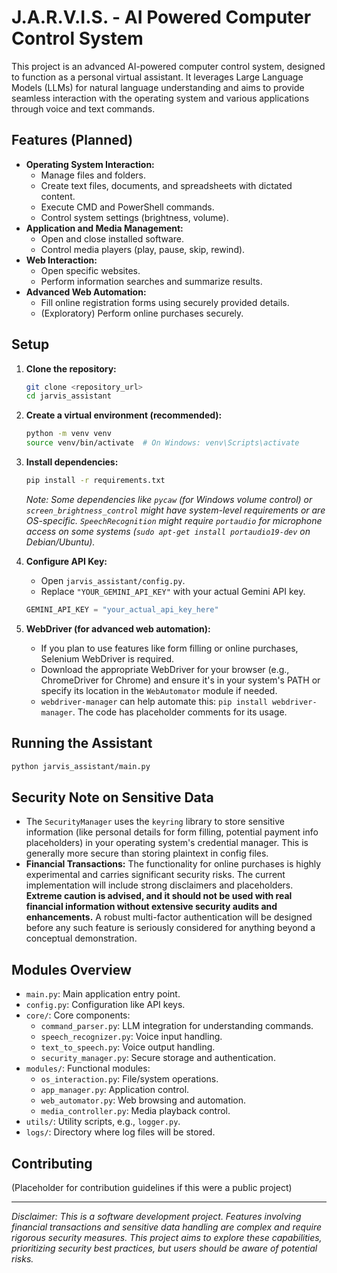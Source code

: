 # J.A.R.V.I.S. - AI Powered Computer Control System

This project is an advanced AI-powered computer control system, designed to function as a personal virtual assistant. It leverages Large Language Models (LLMs) for natural language understanding and aims to provide seamless interaction with the operating system and various applications through voice and text commands.

## Features (Planned)

*   **Operating System Interaction:**
    *   Manage files and folders.
    *   Create text files, documents, and spreadsheets with dictated content.
    *   Execute CMD and PowerShell commands.
    *   Control system settings (brightness, volume).
*   **Application and Media Management:**
    *   Open and close installed software.
    *   Control media players (play, pause, skip, rewind).
*   **Web Interaction:**
    *   Open specific websites.
    *   Perform information searches and summarize results.
*   **Advanced Web Automation:**
    *   Fill online registration forms using securely provided details.
    *   (Exploratory) Perform online purchases securely.

## Setup

1.  **Clone the repository:**
    ```bash
    git clone <repository_url>
    cd jarvis_assistant
    ```

2.  **Create a virtual environment (recommended):**
    ```bash
    python -m venv venv
    source venv/bin/activate  # On Windows: venv\Scripts\activate
    ```

3.  **Install dependencies:**
    ```bash
    pip install -r requirements.txt
    ```
    *Note: Some dependencies like `pycaw` (for Windows volume control) or `screen_brightness_control` might have system-level requirements or are OS-specific. `SpeechRecognition` might require `portaudio` for microphone access on some systems (`sudo apt-get install portaudio19-dev` on Debian/Ubuntu).*

4.  **Configure API Key:**
    *   Open `jarvis_assistant/config.py`.
    *   Replace `"YOUR_GEMINI_API_KEY"` with your actual Gemini API key.
    ```python
    GEMINI_API_KEY = "your_actual_api_key_here"
    ```

5.  **WebDriver (for advanced web automation):**
    *   If you plan to use features like form filling or online purchases, Selenium WebDriver is required.
    *   Download the appropriate WebDriver for your browser (e.g., ChromeDriver for Chrome) and ensure it's in your system's PATH or specify its location in the `WebAutomator` module if needed.
    *   `webdriver-manager` can help automate this: `pip install webdriver-manager`. The code has placeholder comments for its usage.

## Running the Assistant

```bash
python jarvis_assistant/main.py
```

## Security Note on Sensitive Data

*   The `SecurityManager` uses the `keyring` library to store sensitive information (like personal details for form filling, potential payment info placeholders) in your operating system's credential manager. This is generally more secure than storing plaintext in config files.
*   **Financial Transactions:** The functionality for online purchases is highly experimental and carries significant security risks. The current implementation will include strong disclaimers and placeholders. **Extreme caution is advised, and it should not be used with real financial information without extensive security audits and enhancements.** A robust multi-factor authentication will be designed before any such feature is seriously considered for anything beyond a conceptual demonstration.

## Modules Overview

*   `main.py`: Main application entry point.
*   `config.py`: Configuration like API keys.
*   `core/`: Core components:
    *   `command_parser.py`: LLM integration for understanding commands.
    *   `speech_recognizer.py`: Voice input handling.
    *   `text_to_speech.py`: Voice output handling.
    *   `security_manager.py`: Secure storage and authentication.
*   `modules/`: Functional modules:
    *   `os_interaction.py`: File/system operations.
    *   `app_manager.py`: Application control.
    *   `web_automator.py`: Web browsing and automation.
    *   `media_controller.py`: Media playback control.
*   `utils/`: Utility scripts, e.g., `logger.py`.
*   `logs/`: Directory where log files will be stored.

## Contributing
(Placeholder for contribution guidelines if this were a public project)

---
*Disclaimer: This is a software development project. Features involving financial transactions and sensitive data handling are complex and require rigorous security measures. This project aims to explore these capabilities, prioritizing security best practices, but users should be aware of potential risks.*
